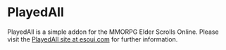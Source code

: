 # PlayedAll

PlayedAll is a simple addon for the MMORPG Elder Scrolls Online. Please visit the [PlayedAll site at esoui.com](http://www.esoui.com/downloads/info1163-PlayedAll.html) for further information.
